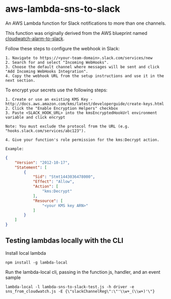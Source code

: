 # aws-lambda-sns-to-slack

An AWS Lambda function for Slack notifications to more than one channels.

This function was originally derived from the AWS blueprint named [cloudwatch-alarm-to-slack](https://aws.amazon.com/blogs/aws/new-slack-integration-blueprints-for-aws-lambda/).

Follow these steps to configure the webhook in Slack:

    1. Navigate to https://<your-team-domain>.slack.com/services/new
    2. Search for and select "Incoming WebHooks".
    3. Choose the default channel where messages will be sent and click "Add Incoming WebHooks Integration".
    4. Copy the webhook URL from the setup instructions and use it in the next section.

To encrypt your secrets use the following steps:

    1. Create or use an existing KMS Key - http://docs.aws.amazon.com/kms/latest/developerguide/create-keys.html
    2. Click the "Enable Encryption Helpers" checkbox
    3. Paste <SLACK_HOOK_URL> into the kmsEncryptedHookUrl environment variable and click encrypt

    Note: You must exclude the protocol from the URL (e.g. "hooks.slack.com/services/abc123").

    4. Give your function's role permission for the kms:Decrypt action.
 
    Example:

```json
{
    "Version": "2012-10-17",
    "Statement": [
        {
            "Sid": "Stmt1443036478000",
            "Effect": "Allow",
            "Action": [
                "kms:Decrypt"
            ],
            "Resource": [
                "<your KMS key ARN>"
            ]
        }
    ]
}
```

## Testing lambdas locally with the CLI

Install local lambda

```console
npm install -g lambda-local
```

Run the lambda-local cli, passing in the function js, handler, and an event sample

```console
lambda-local -l lambda-sns-to-slack-test.js -h driver -e sns_from_cloudwatch.js -E {\"slackChannelReg\":\"'\\w+_(\\w+)'\"}
```
